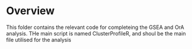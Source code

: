 # Overview
This folder contains the relevant code for completeing the GSEA and OrA analysis. THe main script is named ClusterProfileR, and shoul be the main file utilised for the analysis

